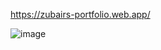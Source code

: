 

https://zubairs-portfolio.web.app/

![image](https://user-images.githubusercontent.com/70833594/147684887-fc160bd4-69ad-4f67-9975-f27fe0909f84.png)
